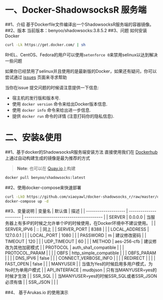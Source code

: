 # 一、Docker-ShadowsocksR 服务端
##1、介绍
基于Dockerfile文件编译出一个ShadowsocksR服务端的容器镜像。
##2、版本
当前版本：benyoo/shadowsocks:3.8.5.2
##3、问题
如何安装Docker
```bash
curl -Lk https://get.docker.com/ | sh
```
RHEL、CentOS、Fedora的用户可以使用`setenforce 0`来禁用selinux以达到解决一些问题

如果你已经禁用了selinux并且使用的是最新版的Docker，如果还有疑问，你可以尝试通过 [issues](https://github.com/xiaoyawl/docker-shadowsocks_r/issues) 页面来寻求帮助

当你在issue 提交问题的时候请注意提供一下信息:
- 宿主机的发行版和版本号.
- 使用 `docker version` 命令来给出Docker版本信息.
- 使用 `docker info` 命令来给出进一步信息.
- 提供 `docker run` 命令的详情 (注意打码你的隐私信息).

# 二、安装&使用
##1、基于docker的ShadowsocksR服务端安装方法
直接使用我们在 [Dockerhub](https://hub.docker.com/r/benyoo/shadowsocks/) 上通过自动构建生成的镜像是最为推荐的方式

> **Note**: 也可以在 [Quay.io](https://quay.io/repository/benyoo/shadowsocks)上构建

```bash
docker pull benyoo/shadowsocks:latest
```
##2、使用docker-compose来快速部署
```bash
curl -LkO https://github.com/xiaoyawl/docker-shadowsocks_r/raw/master/docker-compose.yml
docker-compose up -d
```
##3、变量说明
| 变量名                  | 默认值                    | 描述                                       |
| -------------------- | ---------------------- | ---------------------------------------- |
| SERVER               | 0.0.0.0                | 当服务器上有多IP的时候之允许单个IP的时候使用，在Docker环境中不建议使用。 |
| SERVER_IPV6          | ::                     | 同上                                       |
| SERVER_PORT          | 8388                   |                                          |
| LOCAL_ADDRESS        | 127.0.0.1              |                                          |
| LOCAL_PORT           | 1080                   |                                          |
| PASSWORD             | m                      | 建议修改密码                                   |
| TIMEOUT              | 120                    |                                          |
| UDP_TIMEOUT          | 60                     |                                          |
| METHOD               | aes-256-cfb            | 建议修改为其他加密模式                              |
| PROTOCOL             | auth_sha1_compatible   |                                          |
| PROTOCOL_PARAM       |                        |                                          |
| OBFS                 | http_simple_compatible |                                          |
| OBFS_PARAM           |                        |                                          |
| DNS_IPV6             | false                  |                                          |
| CONNECT_VERBOSE_INFO |                        |                                          |
| REDIRECT             |                        |                                          |
| FAST_OPEN            | false                  |                                          |
| MANYUSER             |                        | 当值为Yes的时候启用多用户模式，为No时为单用户模式              |
| API_INTERFACE        | mudbjson               | 只有当MANYUSER=yes的时候才生效                    |
| SSR_SQL              |                        | 当MANYUSER=yes的时候SSR_SQL或者SSR_JSON必须有值    |
| SSR_JSON             |                        |                                          |


##4、 基于Arukas.io 的使用演示